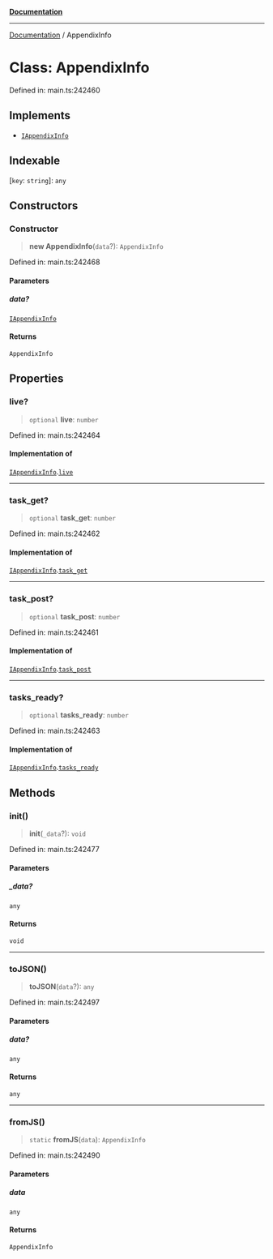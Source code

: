 [**Documentation**](../README.md)

***

[Documentation](../README.md) / AppendixInfo

# Class: AppendixInfo

Defined in: main.ts:242460

## Implements

- [`IAppendixInfo`](../interfaces/IAppendixInfo.md)

## Indexable

\[`key`: `string`\]: `any`

## Constructors

### Constructor

> **new AppendixInfo**(`data`?): `AppendixInfo`

Defined in: main.ts:242468

#### Parameters

##### data?

[`IAppendixInfo`](../interfaces/IAppendixInfo.md)

#### Returns

`AppendixInfo`

## Properties

### live?

> `optional` **live**: `number`

Defined in: main.ts:242464

#### Implementation of

[`IAppendixInfo`](../interfaces/IAppendixInfo.md).[`live`](../interfaces/IAppendixInfo.md#live)

***

### task\_get?

> `optional` **task\_get**: `number`

Defined in: main.ts:242462

#### Implementation of

[`IAppendixInfo`](../interfaces/IAppendixInfo.md).[`task_get`](../interfaces/IAppendixInfo.md#task_get)

***

### task\_post?

> `optional` **task\_post**: `number`

Defined in: main.ts:242461

#### Implementation of

[`IAppendixInfo`](../interfaces/IAppendixInfo.md).[`task_post`](../interfaces/IAppendixInfo.md#task_post)

***

### tasks\_ready?

> `optional` **tasks\_ready**: `number`

Defined in: main.ts:242463

#### Implementation of

[`IAppendixInfo`](../interfaces/IAppendixInfo.md).[`tasks_ready`](../interfaces/IAppendixInfo.md#tasks_ready)

## Methods

### init()

> **init**(`_data`?): `void`

Defined in: main.ts:242477

#### Parameters

##### \_data?

`any`

#### Returns

`void`

***

### toJSON()

> **toJSON**(`data`?): `any`

Defined in: main.ts:242497

#### Parameters

##### data?

`any`

#### Returns

`any`

***

### fromJS()

> `static` **fromJS**(`data`): `AppendixInfo`

Defined in: main.ts:242490

#### Parameters

##### data

`any`

#### Returns

`AppendixInfo`
